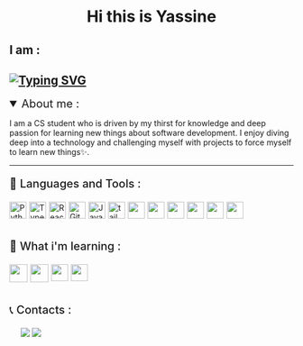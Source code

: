 <h1 align="center">Hi this is Yassine </h1>

## I am :

## [![Typing SVG](https://readme-typing-svg.demolab.com?font=Fira+Code&pause=1000&width=435&lines=A+junior+web+developer;A+CS+student)](https://git.io/typing-svg)

<details open>
<summary style="font-size:20px;">About me : </summary>

I am a CS student who is driven by my thirst for knowledge and deep passion for learning new things about software development. I enjoy diving deep into a technology and challenging myself with projects to force myself to learn new things✨.

</details>

---

<p style="font-size:20px;font-weight:500;"> 🧰 Languages and Tools :</p>
<div style="display:flex; gap:5px;">
<img a alt="Python" width="30px"  src="https://cdn.jsdelivr.net/gh/devicons/devicon/icons/python/python-original.svg"/>
<img  alt="TypeScript" width="30px" src="https://cdn.jsdelivr.net/gh/devicons/devicon/icons/typescript/typescript-plain.svg" />
<img  alt="React" width="30px" src="https://cdn.jsdelivr.net/gh/devicons/devicon/icons/react/react-original.svg" />
<img  alt="Git" width="30px"src="https://cdn.jsdelivr.net/gh/devicons/devicon/icons/git/git-original.svg" />
<img  alt="Javascript" width="30px" src="https://cdn.jsdelivr.net/gh/devicons/devicon/icons/javascript/javascript-original.svg" />
<img width="30px"  alt="tailwindcss" src="https://cdn.jsdelivr.net/gh/devicons/devicon/icons/tailwindcss/tailwindcss-plain.svg" />
<img width="30px" src="https://cdn.jsdelivr.net/gh/devicons/devicon/icons/html5/html5-plain.svg" />
<img width="30px"  src="https://cdn.jsdelivr.net/gh/devicons/devicon/icons/css3/css3-plain.svg" />
<img width="30px"  src="https://cdn.jsdelivr.net/gh/devicons/devicon/icons/c/c-plain.svg" />
<img width="30px"  src="https://cdn.jsdelivr.net/gh/devicons/devicon/icons/nodejs/nodejs-original.svg" />
  
<img width="30px" src="https://cdn.jsdelivr.net/gh/devicons/devicon/icons/socketio/socketio-original-wordmark.svg" />
<img width="30px" style="background-color:white;"  src="https://cdn.jsdelivr.net/gh/devicons/devicon/icons/express/express-original.svg" />
</div>
<br />
<p style="font-size:20px;font-weight:500;"> 🧰 What i'm learning :</p>
<div style="display:flex; gap:5px;">
  <img width="32px" src="https://cdn.jsdelivr.net/gh/devicons/devicon/icons/firebase/firebase-plain-wordmark.svg" />
  <img width="32px" src="https://cdn.jsdelivr.net/gh/devicons/devicon/icons/java/java-original.svg" />
  
<img width="30px"  src="https://cdn.jsdelivr.net/gh/devicons/devicon/icons/dart/dart-original.svg" />
<img width="30px"  src="https://cdn.jsdelivr.net/gh/devicons/devicon/icons/flutter/flutter-original.svg" />


</div>
<br />
<p style="font-size:20px;font-weight:500;">📞 Contacts :</p>
<span>
  
<a style="margin-left:20px" href="https://www.linkedin.com/in/yassine-ben-azouz-724782242/"><img src="https://img.shields.io/badge/linkedin-%230077B5.svg?style=for-the-badge&logo=linkedin&logoColor=white" /></a>
<a href="mailto:yassinebenazouz123@gmail.com" >
  <img src="https://img.shields.io/badge/Gmail-D14836?style=for-the-badge&logo=gmail&logoColor=white" /></a>

</span>

